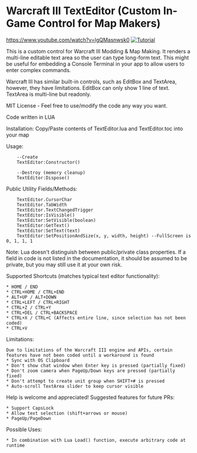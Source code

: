 # Warcraft III TextEditor (Custom In-Game Control for Map Makers)

https://www.youtube.com/watch?v=lgQMasnwsk0
[![Tutorial](https://img.youtube.com/vi/lgQMasnwsk0/maxresdefault.jpg)](https://www.youtube.com/watch?v=lgQMasnwsk0)

This is a custom control for Warcraft III Modding & Map Making. It renders a multi-line editable text area so the user can type long-form text. This might be useful for embedding a Console Terminal in your app to allow users to enter complex commands.

Warcraft III has similar built-in controls, such as EditBox and TextArea, however, they have limitations. EditBox can only show 1 line of text. TextArea is multi-line but readonly. 

MIT License - Feel free to use/modify the code any way you want.

Code written in LUA

Installation: Copy/Paste contents of TextEditor.lua and TextEditor.toc into your map

Usage:
```
	--Create
	TextEditor:Constructor()
	
	--Destroy (memory cleanup)
	TextEditor:Dispose()
```

Public Utility Fields/Methods:
```
	TextEditor.CursorChar
	TextEditor.TabWidth
	TextEditor.TextChangedTrigger
	TextEditor:IsVisible()
	TextEditor:SetVisible(boolean)
	TextEditor:GetText()
	TextEditor:SetText(text)
	TextEditor:SetPositionAndSize(x, y, width, height) --FullScreen is 0, 1, 1, 1
```

Note: Lua doesn't distinguish between public/private class properties. If a field in code is not listed in the documentation, it should be assumed to be private, but you may still use it at your own risk.

Supported Shortcuts (matches typical text editor functionality):

	* HOME / END
	* CTRL+HOME / CTRL+END
	* ALT+UP / ALT+DOWN
	* CTRL+LEFT / CTRL+RIGHT
	* CTRL+Z / CTRL+Y
	* CTRL+DEL / CTRL+BACKSPACE
	* CTRL+X / CTRL+C (Affects entire line, since selection has not been coded)
	* CTRL+V
	
Limitations:

	Due to limitations of the Warcraft III engine and APIs, certain features have not been coded until a workaround is found
	* Sync with OS Clipboard
	* Don't show chat window when Enter key is pressed (partially fixed)
	* Don't zoom camera when PageUp/Down keys are pressed (partially fixed)
	* Don't attempt to create unit group when SHIFT+# is pressed
	* Auto-scroll TextArea slider to keep cursor visible

Help is welcome and appreciated!
Suggested features for future PRs:

	* Support CapsLock
	* Allow text selection (shift+arrows or mouse)
	* PageUp/PageDown
	
Possible Uses:

	* In combination with Lua Load() function, execute arbitrary code at runtime
